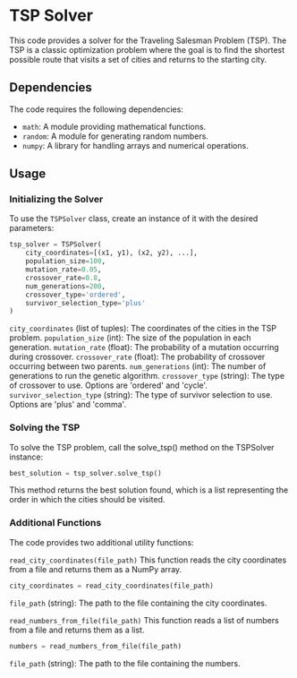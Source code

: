 # TSP Solver

This code provides a solver for the Traveling Salesman Problem (TSP). The TSP is a classic optimization problem where the goal is to find the shortest possible route that visits a set of cities and returns to the starting city.

## Dependencies

The code requires the following dependencies:

- `math`: A module providing mathematical functions.
- `random`: A module for generating random numbers.
- `numpy`: A library for handling arrays and numerical operations.

## Usage

### Initializing the Solver

To use the `TSPSolver` class, create an instance of it with the desired parameters:

```python
tsp_solver = TSPSolver(
    city_coordinates=[(x1, y1), (x2, y2), ...],
    population_size=100,
    mutation_rate=0.05,
    crossover_rate=0.8,
    num_generations=200,
    crossover_type='ordered',
    survivor_selection_type='plus'
)
```

`city_coordinates` (list of tuples): The coordinates of the cities in the TSP problem.
`population_size` (int): The size of the population in each generation.
`mutation_rate` (float): The probability of a mutation occurring during crossover.
`crossover_rate` (float): The probability of crossover occurring between two parents.
`num_generations` (int): The number of generations to run the genetic algorithm.
`crossover_type` (string): The type of crossover to use. Options are 'ordered' and 'cycle'.
`survivor_selection_type` (string): The type of survivor selection to use. Options are 'plus' and 'comma'.

### Solving the TSP
To solve the TSP problem, call the solve_tsp() method on the TSPSolver instance:
```python
best_solution = tsp_solver.solve_tsp()
```

This method returns the best solution found, which is a list representing the order in which the cities should be visited.

### Additional Functions
The code provides two additional utility functions:

`read_city_coordinates(file_path)`
This function reads the city coordinates from a file and returns them as a NumPy array.
```python
city_coordinates = read_city_coordinates(file_path)
```
`file_path` (string): The path to the file containing the city coordinates.


`read_numbers_from_file(file_path)`
This function reads a list of numbers from a file and returns them as a list.
```python
numbers = read_numbers_from_file(file_path)
```
`file_path` (string): The path to the file containing the numbers.
